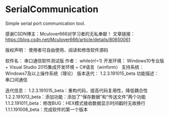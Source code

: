 # SerialCommunication
Simple serial port communication tool.

感谢CSDN博主：Mculover666对学习者的无私奉献！
文章链接：https://blog.csdn.net/Mculover666/article/details/80650061

版权声明： 	使用者可自由使用、阅读和修改软件源码

软件名：     串口通信软件测试版
作者：	      while(n!=1)
开发环境：	  Windows10专业版 + Visual Studio 2015集成开发环境 + C#语言（winform）
支持系统：	  Windows7及以上操作系统（理论）
版本迭代：	  1.2.3.191015_beta
功能描述： 	串口间通信

迭代信息：
		        1.2.3.191015_beta：重构代码，提高代码复用性，降低耦合性
		        1.2.2.191013_beta：添加功能：添加了“保存数据”和“传送文件”两个功能
		        1.1.2.191011_beta：修改BUG：HEX模式接收数据显示时间戳时无故换行
		        1.1.1.191008_beta：完成软件的第一个版本
